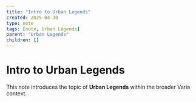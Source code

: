 ```yaml
---
title: "Intro to Urban Legends"
created: 2025-04-30
type: note
tags: [note, Urban Legends]
parent: "Urban Legends"
children: []
---
```


# Intro to Urban Legends

This note introduces the topic of **Urban Legends** within the broader Varia context.
